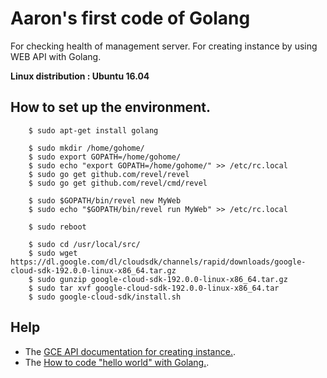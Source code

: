 # Aaron's first code of Golang

For checking health of management server.
For creating instance by using WEB API with Golang.

**Linux distribution : Ubuntu 16.04**



## How to set up the environment.

        $ sudo apt-get install golang

        $ sudo mkdir /home/gohome/
        $ sudo export GOPATH=/home/gohome/
        $ sudo echo "export GOPATH=/home/gohome/" >> /etc/rc.local
        $ sudo go get github.com/revel/revel
        $ sudo go get github.com/revel/cmd/revel

        $ sudo $GOPATH/bin/revel new MyWeb
        $ sudo echo "$GOPATH/bin/revel run MyWeb" >> /etc/rc.local

        $ sudo reboot

        $ sudo cd /usr/local/src/     
        $ sudo wget https://dl.google.com/dl/cloudsdk/channels/rapid/downloads/google-cloud-sdk-192.0.0-linux-x86_64.tar.gz
        $ sudo gunzip google-cloud-sdk-192.0.0-linux-x86_64.tar.gz 
        $ sudo tar xvf google-cloud-sdk-192.0.0-linux-x86_64.tar 
        $ sudo google-cloud-sdk/install.sh



## Help

* The [GCE API documentation for creating instance.](https://cloud.google.com/compute/docs/reference/rest/beta/instances/insert).
* The [How to code "hello world" with Golang.](https://revel.github.io/tutorial/firstapp.html).

